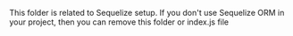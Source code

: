 This folder is related to Sequelize setup. If you don't use Sequelize ORM in your project, then you can remove this folder or index.js file
